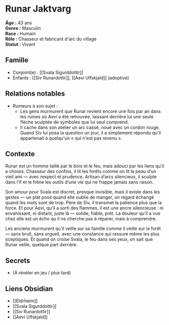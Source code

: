 # Runar Jaktvarg

**Âge :** 43 ans  
**Genre :** Masculin  
**Race :** Humain  
**Rôle :** Chasseur et fabricant d'arc du village  
**Statut :** Vivant

## Famille
- Conjoint(e) : [[Svala Sigurddottir]]
- Enfants : [[Siv Runardottir]], [[Aevi Ulfskjald]] (adoptive)

## Relations notables
- Rumeurs à son sujet :
	- Les gens murmurent que Runar revient encore une fois par an dans les ruines où Aevi a été retrouvée, laissant derrière lui une seule flèche sculptée de symboles que lui seul comprend.
	- Il cache dans son atelier un arc cassé, noué avec un cordon rouge. Quand Siv lui posa la question un jour, il a simplement répondu qu’il appartenait à quelqu'un « qui n'est pas revenu ».

## Contexte
Runar est un homme taillé par le bois et le feu, mais adouci par les liens qu’il a choisis. Chasseur des confins, il lit les forêts comme on lit la peau d’un vieil ami — avec respect et prudence. Artisan d’arcs silencieux, il sculpte dans l’if et le frêne les outils d’une vie qui ne frappe jamais sans raison.

Son amour pour Svala est discret, presque invisible, mais il existe dans les gestes — un plat posé quand elle oublie de manger, un regard échangé quand les mots sont de trop. Père de Siv, il transmet la patience plus que la force. Et pour Aevi, qu’il a sorti des flammes, il est une ancre silencieuse : ni envahissant, ni distant, juste là — solide, fiable, prêt. La douleur qu’il a vue chez elle est un écho qu il ne cherche pas à réparer, mais à comprendre.

Les anciens murmurent qu’il veille sur sa famille comme il veille sur la forêt — sans bruit, sans orgueil, avec une constance qui rassure même les plus sceptiques. Et quand on croise Svala, le feu dans ses yeux, on sait que Runar veille, quelque part derrière.

## Secrets
- (À révéler en jeu / plus tard)

## Liens Obsidian
- [[Eldrheim]]
- [[Svala Sigurddottir]]
- [[Siv Runardottir]]
- [[Aevi Ulfskjald]]
